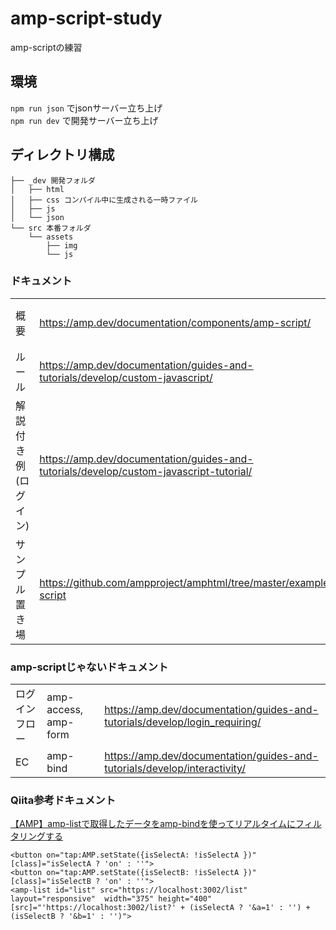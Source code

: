 # amp-script-study
amp-scriptの練習

## 環境
`npm run json` でjsonサーバー立ち上げ  
`npm run dev` で開発サーバー立ち上げ

## ディレクトリ構成
```
├── _dev 開発フォルダ
│   ├── html
│   ├── css コンパイル中に生成される一時ファイル
│   ├── js
│   └── json
└── src 本番フォルダ
    └── assets
        ├── img
        └── js
```

### ドキュメント
| | | |
|---|---|---|
|概要|https://amp.dev/documentation/components/amp-script/|[日本語](https://y-mukai.github.io/amp-script-study/amp-script.html)|
|ルール|https://amp.dev/documentation/guides-and-tutorials/develop/custom-javascript/|[日本語](https://y-mukai.github.io/amp-script-study/custom-javascript.html)|
|解説付き例<br>(ログイン)|https://amp.dev/documentation/guides-and-tutorials/develop/custom-javascript-tutorial/||
|サンプル置き場|https://github.com/ampproject/amphtml/tree/master/examples/amp-script||

### amp-scriptじゃないドキュメント
| | | |
|---|---|---|
|ログインフロー|amp-access, amp-form|https://amp.dev/documentation/guides-and-tutorials/develop/login_requiring/|
|EC|amp-bind|https://amp.dev/documentation/guides-and-tutorials/develop/interactivity/|

### Qiita参考ドキュメント
[【AMP】amp-listで取得したデータをamp-bindを使ってリアルタイムにフィルタリングする](https://qiita.com/kingpanda/items/d086aa5cdb4a8dae43be)
```
<button on="tap:AMP.setState({isSelectA: !isSelectA })" [class]="isSelectA ? 'on' : ''">
<button on="tap:AMP.setState({isSelectB: !isSelectA })" [class]="isSelectB ? 'on' : ''">
<amp-list id="list" src="https://localhost:3002/list" layout="responsive"  width="375" height="400" [src]="'https://localhost:3002/list?' + (isSelectA ? '&a=1' : '') + (isSelectB ? '&b=1' : '')">
```
